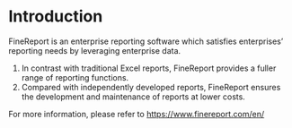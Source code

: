 # Introduction

FineReport is an enterprise reporting software which satisfies enterprises’ reporting needs by leveraging enterprise data.
1. In contrast with traditional Excel reports, FineReport provides a fuller range of reporting functions.
2. Compared with independently developed reports, FineReport ensures the development and maintenance of reports at lower costs.

For more information, please refer to <https://www.finereport.com/en/>